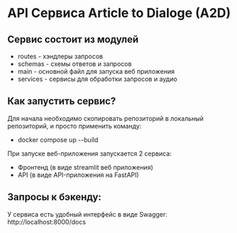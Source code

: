 # API Сервиса Article to Dialoge (A2D)

## Сервис состоит из модулей
- routes  - хэндлеры запросов
- schemas - схемы ответов и запросов
- main - основной файл для запуска веб приложения
- services - сервисы для обработки запросов и аудио

## Как запустить сервис?

Для начала необходимо скопировать репозиторий в локальный репозиторий, и просто применить команду:

- docker compose up --build

При запуске веб-приложения запускается 2 сервиса: 
- Фронтенд (в виде streamlit веб приложения)
- API (в виде API-приложения на FastAPI)

## Запросы к бэкенду:

У сервиса есть удобный интерфейс в виде Swagger: http://localhost:8000/docs
